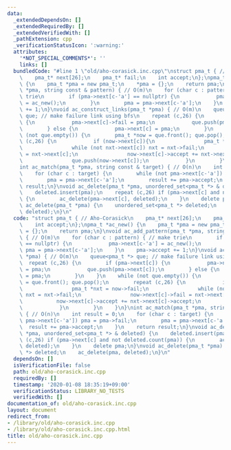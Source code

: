 ```yaml
---
data:
  _extendedDependsOn: []
  _extendedRequiredBy: []
  _extendedVerifiedWith: []
  _pathExtension: cpp
  _verificationStatusIcon: ':warning:'
  attributes:
    '*NOT_SPECIAL_COMMENTS*': ''
    links: []
  bundledCode: "#line 1 \"old/aho-corasick.inc.cpp\"\nstruct pma_t { // Aho-Corasick\n\
    \    pma_t* next[26];\n    pma_t* fail;\n    int accept;\n};\npma_t *ac_new()\
    \ {\n    pma_t *pma = new pma_t;\n    *pma = {};\n    return pma;\n}\nvoid ac_add_pattern(pma_t\
    \ *pma, string const & pattern) { // O(m)\n    for (char c : pattern) { // make\
    \ trie\n        if (pma->next[c-'a'] == nullptr) {\n            pma->next[c-'a']\
    \ = ac_new();\n        }\n        pma = pma->next[c-'a'];\n    }\n    pma->accept\
    \ += 1;\n}\nvoid ac_construct_links(pma_t *pma) { // O(m)\n    queue<pma_t *>\
    \ que; // make failure link using bfs\n    repeat (c,26) {\n        if (pma->next[c])\
    \ {\n            pma->next[c]->fail = pma;\n            que.push(pma->next[c]);\n\
    \        } else {\n            pma->next[c] = pma;\n        }\n    }\n    while\
    \ (not que.empty()) {\n        pma_t *now = que.front(); que.pop();\n        repeat\
    \ (c,26) {\n            if (now->next[c]){\n                pma_t *nxt = now->fail;\n\
    \                while (not nxt->next[c]) nxt = nxt->fail;\n                now->next[c]->fail\
    \ = nxt->next[c];\n                now->next[c]->accept += nxt->next[c]->accept;\n\
    \                que.push(now->next[c]);\n            }\n        }\n    }\n}\n\
    int ac_match(pma_t *pma, string const & target) { // O(n)\n    int result = 0;\n\
    \    for (char c : target) {\n        while (not pma->next[c-'a']) pma = pma->fail;\n\
    \        pma = pma->next[c-'a'];\n        result += pma->accept;\n    }\n    return\
    \ result;\n}\nvoid ac_delete(pma_t *pma, unordered_set<pma_t *> & deleted) {\n\
    \    deleted.insert(pma);\n    repeat (c,26) if (pma->next[c] and not deleted.count(pma))\
    \ {\n        ac_delete(pma->next[c], deleted);\n    }\n    delete pma;\n}\nvoid\
    \ ac_delete(pma_t *pma) {\n    unordered_set<pma_t *> deleted;\n    ac_delete(pma,\
    \ deleted);\n}\n"
  code: "struct pma_t { // Aho-Corasick\n    pma_t* next[26];\n    pma_t* fail;\n\
    \    int accept;\n};\npma_t *ac_new() {\n    pma_t *pma = new pma_t;\n    *pma\
    \ = {};\n    return pma;\n}\nvoid ac_add_pattern(pma_t *pma, string const & pattern)\
    \ { // O(m)\n    for (char c : pattern) { // make trie\n        if (pma->next[c-'a']\
    \ == nullptr) {\n            pma->next[c-'a'] = ac_new();\n        }\n       \
    \ pma = pma->next[c-'a'];\n    }\n    pma->accept += 1;\n}\nvoid ac_construct_links(pma_t\
    \ *pma) { // O(m)\n    queue<pma_t *> que; // make failure link using bfs\n  \
    \  repeat (c,26) {\n        if (pma->next[c]) {\n            pma->next[c]->fail\
    \ = pma;\n            que.push(pma->next[c]);\n        } else {\n            pma->next[c]\
    \ = pma;\n        }\n    }\n    while (not que.empty()) {\n        pma_t *now\
    \ = que.front(); que.pop();\n        repeat (c,26) {\n            if (now->next[c]){\n\
    \                pma_t *nxt = now->fail;\n                while (not nxt->next[c])\
    \ nxt = nxt->fail;\n                now->next[c]->fail = nxt->next[c];\n     \
    \           now->next[c]->accept += nxt->next[c]->accept;\n                que.push(now->next[c]);\n\
    \            }\n        }\n    }\n}\nint ac_match(pma_t *pma, string const & target)\
    \ { // O(n)\n    int result = 0;\n    for (char c : target) {\n        while (not\
    \ pma->next[c-'a']) pma = pma->fail;\n        pma = pma->next[c-'a'];\n      \
    \  result += pma->accept;\n    }\n    return result;\n}\nvoid ac_delete(pma_t\
    \ *pma, unordered_set<pma_t *> & deleted) {\n    deleted.insert(pma);\n    repeat\
    \ (c,26) if (pma->next[c] and not deleted.count(pma)) {\n        ac_delete(pma->next[c],\
    \ deleted);\n    }\n    delete pma;\n}\nvoid ac_delete(pma_t *pma) {\n    unordered_set<pma_t\
    \ *> deleted;\n    ac_delete(pma, deleted);\n}\n"
  dependsOn: []
  isVerificationFile: false
  path: old/aho-corasick.inc.cpp
  requiredBy: []
  timestamp: '2020-01-08 18:35:19+09:00'
  verificationStatus: LIBRARY_NO_TESTS
  verifiedWith: []
documentation_of: old/aho-corasick.inc.cpp
layout: document
redirect_from:
- /library/old/aho-corasick.inc.cpp
- /library/old/aho-corasick.inc.cpp.html
title: old/aho-corasick.inc.cpp
---
```

